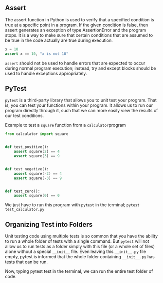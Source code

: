 ## Assert

The assert function in Python is used to verify that a specified condition is true at a specific point in a program. If the given condition is false, then assert generates an exception of type AssertionError and the program stops. It is a way to make sure that certain conditions that are assumed to be true in the code actually are true during execution.

```python
x = 10
assert x == 10, "x is not 10"
```

`assert` should not be used to handle errors that are expected to occur during normal program execution; instead, try and except blocks should be used to handle exceptions appropriately.

## PyTest

`pytest` is a third-party library that allows you to unit test your program. That is, you can test your functions within your program.
It allows us to run our program directly through it, such that we can more easily view the results of our test conditions.

Example to test a `square` function from a `calculator`program

```python
from calculator import square


def test_positive():
    assert square(2) == 4
    assert square(3) == 9


def test_negative():
    assert square(-2) == 4
    assert square(-3) == 9


def test_zero():
    assert square(0) == 0
```

We just have to run this program with `pytest` in the terminal; `pytest test_calculator.py`

## Organizing Test into Folders

Unit testing code using multiple tests is so common that you have the ability to run a whole folder of tests with a single command.
But `pytest` will not allow us to run tests as a folder simply with this file (or a whole set of files) alone without a special `__init__` file. Even leaving this `__init__.py` file empty, pytest is informed that the whole folder containing `__init__.py` has tests that can be run.

Now, typing pytest test in the terminal, we can run the entire test folder of code.